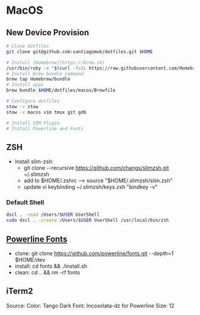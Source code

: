 # MacOS

## New Device Provision
```bash
# Clone dotfiles
git clone git@github.com:santiagomok/dotfiles.git $HOME

# Install [Homebrew](https://brew.sh)
/usr/bin/ruby -e "$(curl -fsSL https://raw.githubusercontent.com/Homebrew/install/master/install)"
# Install brew bundle command
brew tap Homebrew/bundle
# Install apps
brew bundle $HOME/dotfiles/macos/Brewfile

# Configure dotfiles
stow -v stow 
stow -v macos vim tmux git gdb

# Install VIM Plugin
# Install Powerline and Fonts
```

## ZSH
- Install slim-zsh: 
  - git clone --recursive https://github.com/changs/slimzsh.git ~/.slimzsh
  - add to $HOME/.zshrc --> source "$HOME/.slimzsh/slim.zsh"
  - update vi keybinding ~/.slimzsh/keys.zsh "bindkey -v"

### Default Shell
```bash
dscl . -read /Users/$USER UserShell
sudo dscl . -create /Users/$USER UserShell /usr/local/bin/zsh
```

## [Powerline Fonts](https://github.com/powerline/fonts)
- clone: git clone https://github.com/powerline/fonts.git --depth=1 $HOME/dev
- install: cd fonts && ./install.sh
- clean: cd .. && rm -rf fonts

## iTerm2
Source: 
Color: Tango Dark
Font: Incosolata-dz for Powerline
Size: 12

